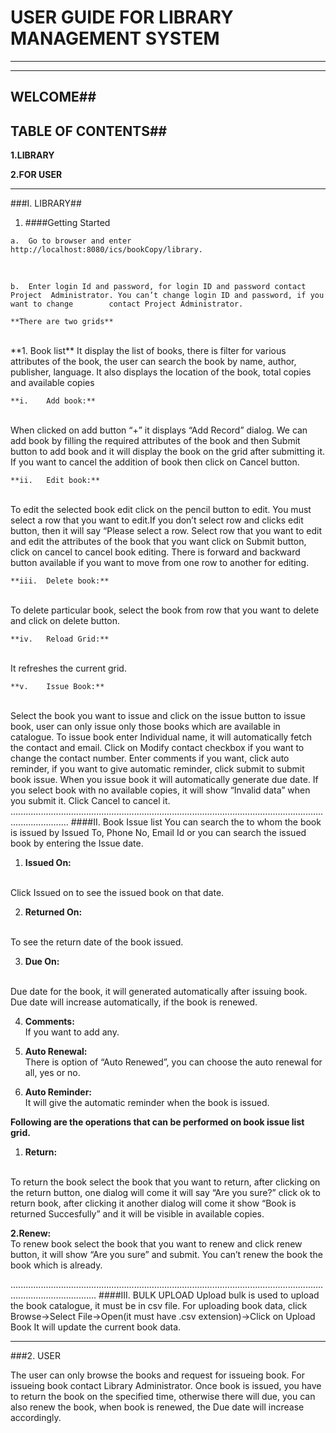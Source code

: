 # USER GUIDE FOR LIBRARY MANAGEMENT SYSTEM #
****
-----

## WELCOME##

## TABLE OF CONTENTS##

**1.LIBRARY**

**2.FOR USER**

----
###I. LIBRARY##
   1. 	####Getting Started

 

	a.	Go to browser and enter http://localhost:8080/ics/bookCopy/library.
</br>
   

	b.  Enter login Id and password, for login ID and password contact Project  Administrator. You can’t change login ID and password, if you want to change        contact Project Administrator.

	**There are two grids**
</br>
	**1.	Book list**
 	It display the list of books, there is filter for various attributes of the book, the user can search the book by name, author, publisher, language. It also displays the location of the book, total copies and available copies

	**i.	Add book:**
</br>
	When clicked on add button “+” it displays “Add Record” dialog. We can add book by filling the required attributes of the book and then Submit button to add book and it will display the book on the grid after submitting it. If you want to cancel the addition of book then click on Cancel button.

	**ii.	Edit book:**
</br>
	To edit the selected book edit click on the pencil button to edit. You must select a row that you want to edit.If you don’t select row and clicks edit button, then it will say “Please select a row. Select row that you want to edit and edit the attributes of the book that you want click on Submit button, click on cancel to cancel book editing. There is forward and backward button available if you want to move from one row to another for editing.

	**iii.	Delete book:**
</br>
	To delete particular book, select the book from row that you want to delete and click on delete button.

	**iv.	Reload Grid:**
</br>
	It refreshes the current grid.

	**v.	Issue Book:**
</br>
	Select the book you want to issue and click on the issue button to issue book, user can only issue only those books which are available in catalogue. To issue book enter Individual name, it will automatically fetch the contact and email. Click on Modify contact checkbox if you want to change the contact number. Enter comments if you want, click auto reminder, if you want to give automatic reminder, click submit to submit book issue.  When you issue book it will automatically generate due date. If you select book with no available copies, it will show “Invalid data” when you submit it. Click Cancel to cancel it. 
...................................................................................................................................................
####II.	Book Issue list
You can search the to whom the book is issued by Issued To, Phone No, Email Id or you can search the issued book by entering the Issue date. 



1. **Issued On:**	 
<br/>
Click Issued on to see the issued book on that date. 
	



2. **Returned On:** 
</br>
To see the return date of the book issued.




3. **Due On:**
</br>
Due date for the book, it will generated automatically after issuing book. Due date will increase automatically, if the book is renewed.



4. **Comments:**</br>	 If you want to add any.
	
5. **Auto Renewal:** </br>There is option of “Auto Renewed”, you can choose the auto renewal for all, yes or no.



6. **Auto Reminder:**</br> It will give the automatic reminder when the book is issued.

**Following are the operations that can be performed on book issue list grid.**
</br>
1.  **Return:**
</br>
	To return the book select the book that you want to return, after clicking on the return button, one dialog will come it will say “Are you sure?” click ok to return book, after clicking it another dialog will come it show “Book is returned Succesfully” and it will be visible in available copies.


**2.Renew:**
</br>
To renew book select the book that you want to renew and click renew button, it will show “Are you sure” and submit. You can’t renew the book the book which is already.

..............................................................................................................................................................
####III. BULK UPLOAD
Upload bulk is used to upload the book catalogue, it must be in csv file.
For uploading book data, click Browse->Select File->Open(it must have .csv extension)->Click on Upload Book It will update the current book data.

****

###2. USER

The user can only browse the books and request for issueing book. For issueing book contact Library Administrator. Once book is issued, you have to return the book on the specified time, otherwise there will due, you can also renew the book, when book is renewed, the Due date will increase accordingly.